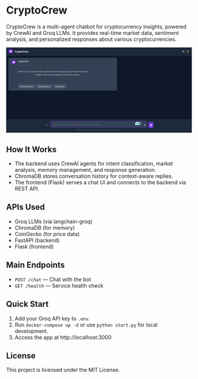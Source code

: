 # CryptoCrew

CryptoCrew is a multi-agent chatbot for cryptocurrency insights, powered by CrewAI and Groq LLMs. It provides real-time market data, sentiment analysis, and personalized responses about various cryptocurrencies.

![CryptoCrew](mp.png)

## How It Works
- The backend uses CrewAI agents for intent classification, market analysis, memory management, and response generation.
- ChromaDB stores conversation history for context-aware replies.
- The frontend (Flask) serves a chat UI and connects to the backend via REST API.

## APIs Used
- Groq LLMs (via langchain-groq)
- ChromaDB (for memory)
- CoinGecko (for price data)
- FastAPI (backend)
- Flask (frontend)

## Main Endpoints
- `POST /chat` — Chat with the bot
- `GET /health` — Service health check

## Quick Start
1. Add your Groq API key to `.env`.
2. Run `docker-compose up -d` or use `python start.py` for local development.
3. Access the app at http://localhost:3000

## License

This project is licensed under the MIT License. 